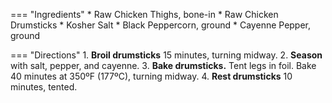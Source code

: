 === "Ingredients"
    * Raw Chicken Thighs, bone-in
    * Raw Chicken Drumsticks
    * Kosher Salt
    * Black Peppercorn, ground
    * Cayenne Pepper, ground

=== "Directions"
    1. **Broil drumsticks** 15 minutes, turning midway.
    2. **Season** with salt, pepper, and cayenne.
    3. **Bake drumsticks.** Tent legs in foil. Bake 40 minutes at 350ºF (177ºC), turning midway.
    4. **Rest drumsticks** 10 minutes, tented.
